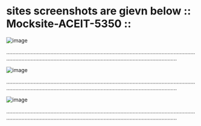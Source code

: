 # sites screenshots are gievn below :: Mocksite-ACEIT-5350 ::

![image](https://user-images.githubusercontent.com/55460399/143668158-3c6537b0-37fa-4313-9582-e0965ac995ab.png)

............................................................................................................................................................................................................................................


![image](https://user-images.githubusercontent.com/55460399/143668177-35274904-3144-484b-9ce8-415f65e0434d.png)

............................................................................................................................................................................................................................................


![image](https://user-images.githubusercontent.com/55460399/143668196-9733336a-788c-4938-9af8-b5abe81cdab5.png)

............................................................................................................................................................................................................................................

